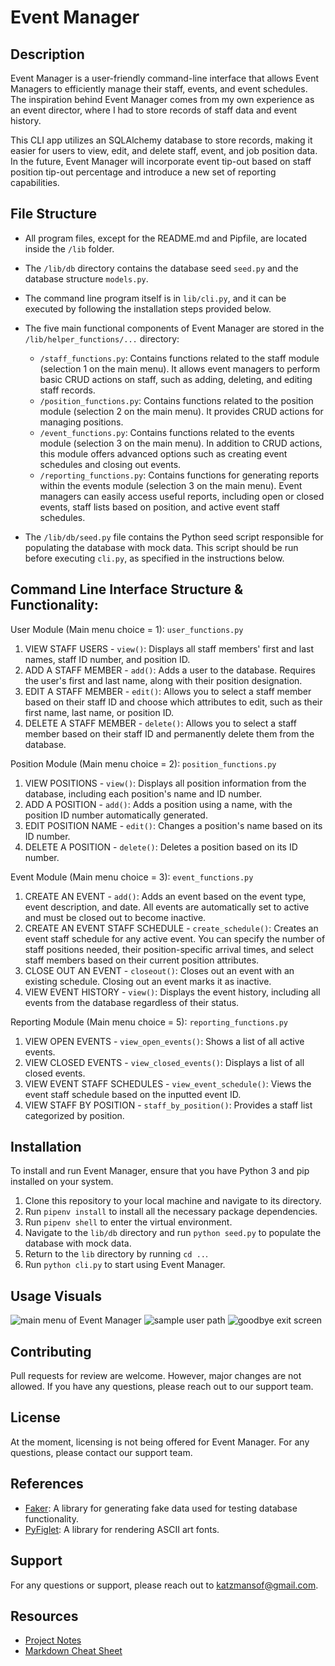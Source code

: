 # Event Manager

## Description
Event Manager is a user-friendly command-line interface that allows Event Managers to efficiently manage their staff, events, and event schedules. The inspiration behind Event Manager comes from my own experience as an event director, where I had to store records of staff data and event history.

This CLI app utilizes an SQLAlchemy database to store records, making it easier for users to view, edit, and delete staff, event, and job position data. In the future, Event Manager will incorporate event tip-out based on staff position tip-out percentage and introduce a new set of reporting capabilities.

## File Structure
- All program files, except for the README.md and Pipfile, are located inside the `/lib` folder.
- The `/lib/db` directory contains the database seed `seed.py` and the database structure `models.py`.
- The command line program itself is in `lib/cli.py`, and it can be executed by following the installation steps provided below.
- The five main functional components of Event Manager are stored in the `/lib/helper_functions/...` directory:
  - `/staff_functions.py`: Contains functions related to the staff module (selection 1 on the main menu). It allows event managers to perform basic CRUD actions on staff, such as adding, deleting, and editing staff records.
  - `/position_functions.py`: Contains functions related to the position module (selection 2 on the main menu). It provides CRUD actions for managing positions.
  - `/event_functions.py`: Contains functions related to the events module (selection 3 on the main menu). In addition to CRUD actions, this module offers advanced options such as creating event schedules and closing out events.
  - `/reporting_functions.py`: Contains functions for generating reports within the events module (selection 3 on the main menu). Event managers can easily access useful reports, including open or closed events, staff lists based on position, and active event staff schedules.

- The `/lib/db/seed.py` file contains the Python seed script responsible for populating the database with mock data. This script should be run before executing `cli.py`, as specified in the instructions below.

## Command Line Interface Structure & Functionality:
User Module (Main menu choice = 1): `user_functions.py`
1. VIEW STAFF USERS - `view()`: Displays all staff members' first and last names, staff ID number, and position ID.
2. ADD A STAFF MEMBER - `add()`: Adds a user to the database. Requires the user's first and last name, along with their position designation.
3. EDIT A STAFF MEMBER - `edit()`: Allows you to select a staff member based on their staff ID and choose which attributes to edit, such as their first name, last name, or position ID.
4. DELETE A STAFF MEMBER - `delete()`: Allows you to select a staff member based on their staff ID and permanently delete them from the database.

Position Module (Main menu choice = 2): `position_functions.py`
1. VIEW POSITIONS - `view()`: Displays all position information from the database, including each position's name and ID number.
2. ADD A POSITION - `add()`: Adds a position using a name, with the position ID number automatically generated.
3. EDIT POSITION NAME - `edit()`: Changes a position's name based on its ID number.
4. DELETE A POSITION - `delete()`: Deletes a position based on its ID number.

Event Module (Main menu choice = 3): `event_functions.py`
1. CREATE AN EVENT - `add()`: Adds an event based on the event type, event description, and date. All events are automatically set to active and must be closed out to become inactive.
2. CREATE AN EVENT STAFF SCHEDULE - `create_schedule()`: Creates an event staff schedule for any active event. You can specify the number of staff positions needed, their position-specific arrival times, and select staff members based on their current position attributes.
3. CLOSE OUT AN EVENT - `closeout()`: Closes out an event with an existing schedule. Closing out an event marks it as inactive.
4. VIEW EVENT HISTORY - `view()`: Displays the event history, including all events from the database regardless of their status.

Reporting Module (Main menu choice = 5): `reporting_functions.py`
1. VIEW OPEN EVENTS - `view_open_events()`: Shows a list of all active events.
2. VIEW CLOSED EVENTS - `view_closed_events()`: Displays a list of all closed events.
3. VIEW EVENT STAFF SCHEDULES - `view_event_schedule()`: Views the event staff schedule based on the inputted event ID.
4. VIEW STAFF BY POSITION - `staff_by_position()`: Provides a staff list categorized by position.

## Installation
To install and run Event Manager, ensure that you have Python 3 and pip installed on your system.

1. Clone this repository to your local machine and navigate to its directory.
2. Run `pipenv install` to install all the necessary package dependencies.
3. Run `pipenv shell` to enter the virtual environment.
4. Navigate to the `lib/db` directory and run `python seed.py` to populate the database with mock data.
5. Return to the `lib` directory by running `cd ..`.
6. Run `python cli.py` to start using Event Manager.

## Usage Visuals
![main menu of Event Manager](https://i.imgur.com/fYtvHDn.png)
![sample user path](https://imgur.com/nPl38De.png)
![goodbye exit screen](https://imgur.com/p4dfPBC.png)

## Contributing
Pull requests for review are welcome. However, major changes are not allowed.
If you have any questions, please reach out to our support team.

## License
At the moment, licensing is not being offered for Event Manager. For any questions, please contact our support team.

## References
- [Faker](https://faker.readthedocs.io/en/master/): A library for generating fake data used for testing database functionality.
- [PyFiglet](https://pypi.org/project/pyfiglet/0.7/): A library for rendering ASCII art fonts.

## Support
For any questions or support, please reach out to katzmansof@gmail.com.

## Resources
- [Project Notes](https://docs.google.com/spreadsheets/d/1Td6hpmT3lyrD08tp3itemhTKWiJ7K3rUSjn-c6M-dqg/edit#gid=0)
- [Markdown Cheat Sheet](https://www.markdownguide.org/cheat-sheet/)
